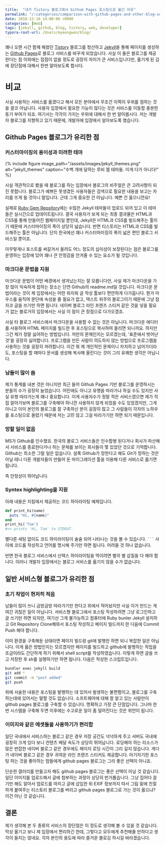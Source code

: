 ```yaml
---
title:  "내가 Tistory 블로그에서 Github Pages 호스팅으로 옮긴 이유"
permalink: "/:categories/comparison-with-github-pages-and-other-blog-services"
date: 2018-12-10 14:00:00 +0900
categories: [Web]
tags: [jekyll, github, blog, tistory, web, developer]
typora-root-url: /Users/myeongwon/blog/
---
```


꽤나 오랜 시간 함께 해왔던 [Tistory](tistory.com) 블로그를 청산하고 [Jekyll](https://jekyllrb.com/)을 통해 페이지를 생성하는 [Github Pages](github.io)로 블로그 서비스를 바꾸게 되었습니다. 사실 이 둘은 블로그를 제공한다는 점 이외에는 접점이 없을 정도로 굉장히 차이가 큰 서비스입니다만, 옮기게 된  김에 장단점에 대해서 한번 알아보도록 합시다.

# 비교

사실 사용하는 서비스를 옮겼다고 해서 모든 분야에서 무조건 이쪽이 우위를 점하는 것을 결코 아닙니다. 사용자 입장에서 필요한 기능이 많다는 것은 서비스를 이동할 충분한 동기 부여가 되죠. 여기서는 각각이 가지는 우위에 대해서 한 번 알아봅시다. 저는 개발자 블로그를 지향하고 있기 때문에, 개발자에 입장에서 알아보도록 했습니다.

## Github Pages 블로그가 유리한 점

### 커스터마이징의 용이성과 미려한 테마

{% include figure image_path="/assets/images/jekyll_themes.png" alt="jekyll_themes" caption="수백 개에 달하는 루비 젬 테마들. 이게 다가 아니다!" %}

사실 객관적으로 봤을 때 블로그를 하는 입장에서 블로그의 비주얼은 큰 고려사항이 되진 못합니다. 블로그가 예쁘든 못생겼든 사용자들은 검색으로 필요한 내용을 보고는 자리를 뜨게 될 것이니 말입니다. 근데 그게 중요한 건 아닙니다. 예쁜 건 옳으니깐요!

실제로 [Ruby Gem Repsitory](https://rubygems.org/search?utf8=%E2%9C%93&query=jekyll-theme)에는 수많은 Jekyll 테마들이 업로드 되어 있고 이 테마들은 실시간으로 업데이트됩니다. 결국 사용자가 보게 되는 최종 결과물은 HTML과 CSS를 통해 만들어진 웹페이지일 뿐인데, Jekyll은 HTML과 CSS를 빌드해주는 툴이기 때문에 커스터마이징의 폭이 상당히 넓습니다. 반면 티스토리는 HTML과 CSS를 빌드해주는 툴은 아닙니다. 단지 한국에선 꽤나 커스터마이징의 폭이 넓은 편인 블로그 서비스일 뿐이죠.

아무렇게나 포스트를 써갈겨서 올려도 어느 정도의 심미성이 보장된다는 점은 블로그를 운영하는 입장에 있어 꽤나 큰 안정감을 안겨줄 수 있는 요소가 될 것입니다.

### 마크다운 문법을 지원

마크다운 문법이 어떤 배경에서 생겨났는지는 잘 모릅니다만, 사실 제가 마크다운을 가장 많이 익숙하게 접하는 장소는 단연 Github의 readme.md일 것입니다. 마크다운 문법이라는 것이 제 입장에서는 어떤 위지윅 글 작성 툴보다 편안하게 다가옵니다. 뭔가 마우스를 움직여 문단에 속성을 줄 필요가 없고, 텍스트 위주의 블로그이기 때문에 그냥 잠자코 글을 쓰기만 하면 됩니다. 네이버 블로그 라인 프렌즈 스티커 같은 것을 넣을 필요가 없는 블로거의 입장에서는 사실 이 점이 큰 장점으로 다가오겠죠.

사실 타 블로그 서비스에서 마크다운을 사용할 수 없는 것은 아닙니다. 마크다운 에디터를 사용하여 HTML 페이지를 빌드한 후 포스팅으로 복사하여 올리면 되니까요. 하지만 그건 제가 정말 싫어하는 방법입니다. 저만의 문제인지는 모르겠는데, '표준에서 벗어난 것'을 굉장히 싫어합니다. 프로그램을 만든 사람이 의도하지 않는 방법으로 프로그램을 사용하는 것을 굉장히 꺼려합니다. 이건 뭐 제 개인적인 문제이니 차치하고 넘어가더라도, 포스팅을 할 때마다 문서를 생성해 복사해 올린다는 것이 그리 유쾌한 생각은 아닙니다.

### 남들이 많이 씀

제가 통계를 내본 것은 아니지만 최근 들어 Github Pages 기반 블로그를 운영하시는 분들의 수가 굉장히 늘었습니다. 어린애도 아니고 유행을 따라가냐 하실 수도 있지만 사실 유행 따라가는게 꽤나 중요합니다. 이게 사용자수가 정말 적은 서비스였으면 제가 직접 알아가보며 블로그를 구축해야 하니깐 사용하지 않게 되었을 수도 있었겠지만, 그게 아니고 이미 본인의 블로그를 잘 구축하신 분이 굉장히 많고 그 사람들이 각자의 노하우를 포스팅으로 올렸기 때문에 저는 고민 않고 그걸 따라가기만 하면 되기 때문입니다. 

### 망할 일이 없음

MS가 Github를 인수했죠. 한국의 블로그 서비스들은 인수합병 된다거나 회사가 파산해서 서비스를 종료한다거나 하는 문제를 보이는 회사들이 몇 있었던 것으로 기억합니다. Github는 최소한 그럴 일은 없습니다. 설록 Github가 망한다고 해도 Git가 망하는 것은 아닐 테니 다른 개발자들이 만들어 둔 마이그레이션 툴을 이용해 다른 서비스로 옮기면 됩니다.

즉 안정성이 뛰어납니다.
### Syntex highlighting을 지원

아래 내용은 지킬에서 제공하는 코드 하이라이팅 예제입니다.

```ruby
def print_hi(name)
  puts "Hi, #{name}"
end
print_hi('Tom')
#=> prints 'Hi, Tom' to STDOUT.
```

별다른 세팅 없이도 코드 하이라이팅이 술술 되어 나타나는 것을 볼 수 있습니다. <code>```</code> 사이에 코드를 작성하고 언어를 명시해 주기만 하면 됩니다. 어려울 것 하나 없습니다. 

반면 한국 블로그 서비스에서 신텍스 하이라이팅을 먹이려면 별의 별 삽질을 다 해야 합니다. 이러니 개발자 입장에서는 블로그 서비스를 옮기지 않을 수가 없습니다.

## 일반 서비스형 블로그가 유리한 점

### 초기 작업이 현저히 적음

남들이 많이 쓰니 금방금방 따라가기만 한다고 위에서 적어놨지만 사실 이거 만드는 게 여간 귀찮은 일이 아닙니다. 서비스형 블로그에서 포스팅 작성하려면 그냥 로그인하고 글 쓰기만 하면 되지만, 여기선 그게 불가능하고 컴퓨터에 Ruby bunler Jekyll 설치하고 Git Repository Clone해와서 포스팅 작성하고 페이지 빌드까지 한 다음에 Commit Push 해야 합니다.

이미 환경을 구축해둔 상태라면 페이지 빌드랑 git에 발행만 하면 되니 복잡한 일은 아닙니다. 이게 옳은 방법인지는 모르겠지만 페이지를 빌드하고 github에 발행하는 작업을 조금이라도 간단하게 하기 위해서 shell script를 작성하였습니다. 이렇게 하면 글을 쓰고 저장한 후 sh를 실행하기만 하면 됩니다. 다음은 작성한 스크립트입니다.

```sh
bundler exec jekyll build
git add *
git commit -m "post added"
git push
```

위에 서술한 내용은 포스팅을 발행하는 데 있어서 발생하는 불편함이고, 블로그를 구축하는데에 있어서는 말할 것도 없습니다. 소프트웨어에 대해 잘 알고 있는 사람만이 github pages 블로그를 구축할 수 있습니다. 명확하고 가장 큰 단점입니다. 그나마 한번 시스템을 구축해 두면 이후에는 수고로운 일이 좀 덜어진다는 것은 위안이 됩니다.

### 이미지와 같은 에셋들을 사용하기가 편리함

일단 국내에서 서비스하는 블로그 같은 경우 저장 공간도 넉넉하게 주고 서버도 국내에 굉장히 크게 있다 보니 컨텐츠 배달 속도가 상당히 뛰어납니다. 로딩해야 하는 리소스가 많은 번잡한 네이버 블로그 같은 경우에도 페이지 로딩 시간이 그리 길지 않습니다. 게다가 네이버 블로그 같은 경우 귀여운 라인 프렌즈 스티커도 제공합니다. 아기자기한 포스팅 하는 것을 좋아하는 맘들에게 github pages 블로그는 그리 좋은 선택이 아니죠.

단순한 갤러리를 만들고자 해도 github pages 블로그는 좋은 선택이 아닐 것 같습니다. 일단 이미지를 업로드해서 글에 첨부하는 과정이 상당히 번거롭습니다. 그냥 집어다 끌기만 해도 알아서 업로드를 마치고 글에 삽입한 뒤 EXIF 정보까지 따서 그림 밑에 친절하게 붙여주는 티스토리 블로그를 버리고 github pages 블로그로 가는 것이 옳으냐? 이건 아닌 것 같습니다.

## 결론

제가 생각해 본 두 종류의 서비스의 장단점은 이 정도로 생각해 볼 수 있을 것 같습니다. 막상 옮기고 보니 제 입장에서 편리하긴 한데, 그렇다고 모두에게 추천해줄 만하다고 생각이 들지는 않네요. 각자 본인의 용도에 따라 즐거운 블로깅 하시길 바라겠습니다.